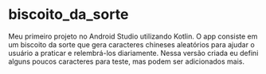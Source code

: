 # biscoito_da_sorte
Meu primeiro projeto no Android Studio utilizando Kotlin. 
O app consiste em um biscoito da sorte que gera caracteres chineses aleatórios para ajudar o usuário a praticar e relembrá-los diariamente.
Nessa versão criada eu defini alguns poucos caracteres para teste, mas podem ser adicionados mais.
